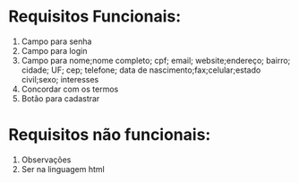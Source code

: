 # Requisitos Funcionais:
1. Campo para senha
2. Campo para login
3. Campo para nome;nome completo; cpf; email; website;endereço; bairro; cidade; UF; cep; telefone; data de nascimento;fax;celular;estado civil;sexo; interesses
4. Concordar com os termos
5. Botão para cadastrar
# Requisitos não funcionais:
1. Observações
2. Ser na linguagem html